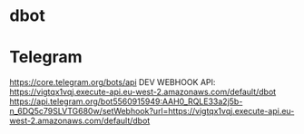 # dbot





# Telegram
https://core.telegram.org/bots/api
DEV WEBHOOK API: https://vigtqx1vqj.execute-api.eu-west-2.amazonaws.com/default/dbot
https://api.telegram.org/bot5560915949:AAH0_RQLE33a2j5b-n_6DQ5c79SLVTG680w/setWebhook?url=https://vigtqx1vqj.execute-api.eu-west-2.amazonaws.com/default/dbot
